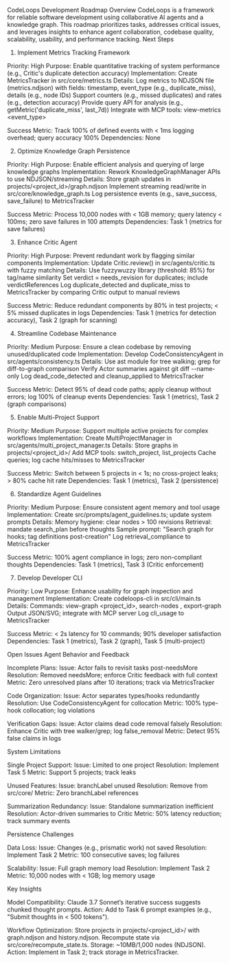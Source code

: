 CodeLoops Development Roadmap
Overview
CodeLoops is a framework for reliable software development using collaborative AI agents and a knowledge graph. This roadmap prioritizes tasks, addresses critical issues, and leverages insights to enhance agent collaboration, codebase quality, scalability, usability, and performance tracking.
Next Steps

1. Implement Metrics Tracking Framework

Priority: High
Purpose: Enable quantitative tracking of system performance (e.g., Critic's duplicate detection accuracy)
Implementation: Create MetricsTracker in src/core/metrics.ts
Details:
Log metrics to NDJSON file (metrics.ndjson) with fields: timestamp, event_type (e.g., duplicate_miss), details (e.g., node IDs)
Support counters (e.g., missed duplicates) and rates (e.g., detection accuracy)
Provide query API for analysis (e.g., getMetric('duplicate_miss', last_7d))
Integrate with MCP tools: view-metrics <event_type>

Success Metric: Track 100% of defined events with < 1ms logging overhead; query accuracy 100%
Dependencies: None

2. Optimize Knowledge Graph Persistence

Priority: High
Purpose: Enable efficient analysis and querying of large knowledge graphs
Implementation: Rework KnowledgeGraphManager APIs to use NDJSON/streaming
Details:
Store graph updates in projects/<project_id>/graph.ndjson
Implement streaming read/write in src/core/knowledge_graph.ts
Log persistence events (e.g., save_success, save_failure) to MetricsTracker

Success Metric: Process 10,000 nodes with < 1GB memory; query latency < 100ms; zero save failures in 100 attempts
Dependencies: Task 1 (metrics for save failures)

3. Enhance Critic Agent

Priority: High
Purpose: Prevent redundant work by flagging similar components
Implementation: Update Critic.review() in src/agents/critic.ts with fuzzy matching
Details:
Use fuzzywuzzy library (threshold: 85%) for tag/name similarity
Set verdict = needs_revision for duplicates; include verdictReferences
Log duplicate_detected and duplicate_miss to MetricsTracker by comparing Critic output to manual reviews

Success Metric: Reduce redundant components by 80% in test projects; < 5% missed duplicates in logs
Dependencies: Task 1 (metrics for detection accuracy), Task 2 (graph for scanning)

4. Streamline Codebase Maintenance

Priority: Medium
Purpose: Ensure a clean codebase by removing unused/duplicated code
Implementation: Develop CodeConsistencyAgent in src/agents/consistency.ts
Details:
Use ast module for tree walking; grep for diff-to-graph comparison
Verify Actor summaries against git diff --name-only
Log dead_code_detected and cleanup_applied to MetricsTracker

Success Metric: Detect 95% of dead code paths; apply cleanup without errors; log 100% of cleanup events
Dependencies: Task 1 (metrics), Task 2 (graph comparisons)

5. Enable Multi-Project Support

Priority: Medium
Purpose: Support multiple active projects for complex workflows
Implementation: Create MultiProjectManager in src/agents/multi_project_manager.ts
Details:
Store graphs in projects/<project_id>/
Add MCP tools: switch_project, list_projects
Cache queries; log cache hits/misses to MetricsTracker

Success Metric: Switch between 5 projects in < 1s; no cross-project leaks; > 80% cache hit rate
Dependencies: Task 1 (metrics), Task 2 (persistence)

6. Standardize Agent Guidelines

Priority: Medium
Purpose: Ensure consistent agent memory and tool usage
Implementation: Create src/prompts/agent_guidelines.ts; update system prompts
Details:
Memory hygiene: clear nodes > 100 revisions
Retrieval: mandate search_plan before thoughts
Sample prompt: "Search graph for hooks; tag definitions post-creation"
Log retrieval_compliance to MetricsTracker

Success Metric: 100% agent compliance in logs; zero non-compliant thoughts
Dependencies: Task 1 (metrics), Task 3 (Critic enforcement)

7. Develop Developer CLI

Priority: Low
Purpose: Enhance usability for graph inspection and management
Implementation: Create codeloops-cli in src/cli/main.ts
Details:
Commands: view-graph <project_id>, search-nodes <query>, export-graph
Output JSON/SVG; integrate with MCP server
Log cli_usage to MetricsTracker

Success Metric: < 2s latency for 10 commands; 90% developer satisfaction
Dependencies: Task 1 (metrics), Task 2 (graph), Task 5 (multi-project)

Open Issues
Agent Behavior and Feedback

Incomplete Plans:
Issue: Actor fails to revisit tasks post-needsMore
Resolution: Removed needsMore; enforce Critic feedback with full context
Metric: Zero unresolved plans after 10 iterations; track via MetricsTracker

Code Organization:
Issue: Actor separates types/hooks redundantly
Resolution: Use CodeConsistencyAgent for collocation
Metric: 100% type-hook collocation; log violations

Verification Gaps:
Issue: Actor claims dead code removal falsely
Resolution: Enhance Critic with tree walker/grep; log false_removal
Metric: Detect 95% false claims in logs

System Limitations

Single Project Support:
Issue: Limited to one project
Resolution: Implement Task 5
Metric: Support 5 projects; track leaks

Unused Features:
Issue: branchLabel unused
Resolution: Remove from src/core/
Metric: Zero branchLabel references

Summarization Redundancy:
Issue: Standalone summarization inefficient
Resolution: Actor-driven summaries to Critic
Metric: 50% latency reduction; track summary events

Persistence Challenges

Data Loss:
Issue: Changes (e.g., prismatic work) not saved
Resolution: Implement Task 2
Metric: 100 consecutive saves; log failures

Scalability:
Issue: Full graph memory load
Resolution: Implement Task 2
Metric: 10,000 nodes with < 1GB; log memory usage

Key Insights

Model Compatibility:
Claude 3.7 Sonnet’s iterative success suggests chunked thought prompts.
Action: Add to Task 6 prompt examples (e.g., "Submit thoughts in < 500 tokens").

Workflow Optimization:
Store projects in projects/<project_id>/ with graph.ndjson and history.ndjson.
Recompute state via src/core/recompute_state.ts.
Storage: ~10MB/1,000 nodes (NDJSON).
Action: Implement in Task 2; track storage in MetricsTracker.
